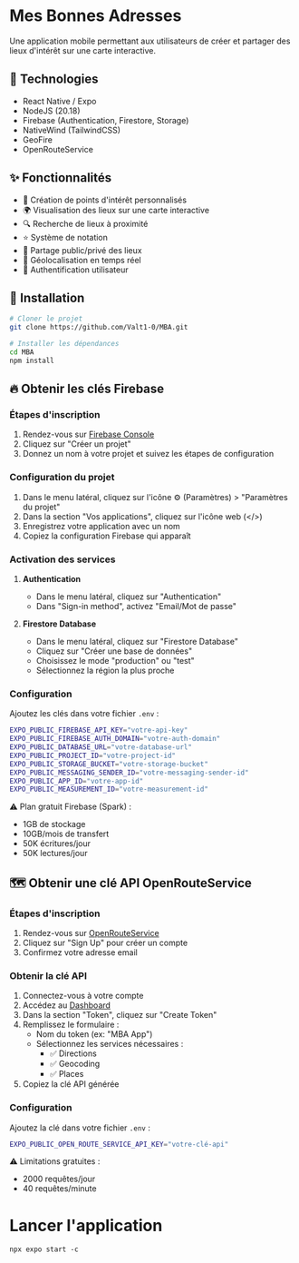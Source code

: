 # Mes Bonnes Adresses

Une application mobile permettant aux utilisateurs de créer et partager des lieux d'intérêt sur une carte interactive.

## 🚀 Technologies

- React Native / Expo
- NodeJS (20.18)
- Firebase (Authentication, Firestore, Storage)
- NativeWind (TailwindCSS)
- GeoFire
- OpenRouteService

## ✨ Fonctionnalités

- 📍 Création de points d'intérêt personnalisés
- 🌍 Visualisation des lieux sur une carte interactive
- 🔍 Recherche de lieux à proximité
- ⭐ Système de notation
- 👥 Partage public/privé des lieux
- 🎯 Géolocalisation en temps réel
- 🔐 Authentification utilisateur

## 📱 Installation

```bash
# Cloner le projet
git clone https://github.com/Valt1-0/MBA.git

# Installer les dépendances
cd MBA
npm install

```

## 🔥 Obtenir les clés Firebase

### Étapes d'inscription

1. Rendez-vous sur [Firebase Console](https://console.firebase.google.com)
2. Cliquez sur "Créer un projet"
3. Donnez un nom à votre projet et suivez les étapes de configuration

### Configuration du projet

1. Dans le menu latéral, cliquez sur l'icône ⚙️ (Paramètres) > "Paramètres du projet"
2. Dans la section "Vos applications", cliquez sur l'icône web (</>)
3. Enregistrez votre application avec un nom
4. Copiez la configuration Firebase qui apparaît

### Activation des services

1. **Authentication**

   - Dans le menu latéral, cliquez sur "Authentication"
   - Dans "Sign-in method", activez "Email/Mot de passe"

2. **Firestore Database**
   - Dans le menu latéral, cliquez sur "Firestore Database"
   - Cliquez sur "Créer une base de données"
   - Choisissez le mode "production" ou "test"
   - Sélectionnez la région la plus proche

### Configuration

Ajoutez les clés dans votre fichier `.env` :

```bash
EXPO_PUBLIC_FIREBASE_API_KEY="votre-api-key"
EXPO_PUBLIC_FIREBASE_AUTH_DOMAIN="votre-auth-domain"
EXPO_PUBLIC_DATABASE_URL="votre-database-url"
EXPO_PUBLIC_PROJECT_ID="votre-project-id"
EXPO_PUBLIC_STORAGE_BUCKET="votre-storage-bucket"
EXPO_PUBLIC_MESSAGING_SENDER_ID="votre-messaging-sender-id"
EXPO_PUBLIC_APP_ID="votre-app-id"
EXPO_PUBLIC_MEASUREMENT_ID="votre-measurement-id"
```

⚠️ Plan gratuit Firebase (Spark) :
- 1GB de stockage
- 10GB/mois de transfert
- 50K écritures/jour
- 50K lectures/jour

## 🗺️ Obtenir une clé API OpenRouteService

### Étapes d'inscription

1. Rendez-vous sur [OpenRouteService](https://openrouteservice.org)
2. Cliquez sur "Sign Up" pour créer un compte
3. Confirmez votre adresse email

### Obtenir la clé API

1. Connectez-vous à votre compte
2. Accédez au [Dashboard](https://openrouteservice.org/dev/#/home)
3. Dans la section "Token", cliquez sur "Create Token"
4. Remplissez le formulaire :
   - Nom du token (ex: "MBA App")
   - Sélectionnez les services nécessaires :
     - ✅ Directions
     - ✅ Geocoding
     - ✅ Places
5. Copiez la clé API générée

### Configuration

Ajoutez la clé dans votre fichier `.env` :

```bash
EXPO_PUBLIC_OPEN_ROUTE_SERVICE_API_KEY="votre-clé-api"
```

⚠️ Limitations gratuites :

- 2000 requêtes/jour
- 40 requêtes/minute

# Lancer l'application

```
npx expo start -c
```
